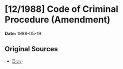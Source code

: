 # [12/1988] Code of Criminal Procedure (Amendment)

**Date:** 1988-05-19

## Original Sources

- [සිංහල](https://documents.gov.lk/view/acts/1988/5/12-1988_S.pdf)
